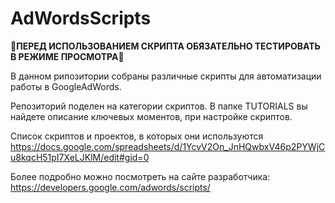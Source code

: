 # AdWordsScripts

&#x1F538;**ПЕРЕД ИСПОЛЬЗОВАНИЕМ СКРИПТА ОБЯЗАТЕЛЬНО ТЕСТИРОВАТЬ В РЕЖИМЕ ПРОСМОТРА**&#x1F538;

В данном рипозитории собраны различные скрипты для автоматизации работы в GoogleAdWords.

Репозиторий поделен на категории скриптов. В папке TUTORIALS вы найдете описание ключевых
моментов, при настройке скриптов.

Список скриптов и проектов, в которых они используются
https://docs.google.com/spreadsheets/d/1YcvV2On_JnHQwbxV46p2PYWjCu8kqcH51pI7XeLJKlM/edit#gid=0

Более подробно можно посмотреть на сайте разработчика:
https://developers.google.com/adwords/scripts/
